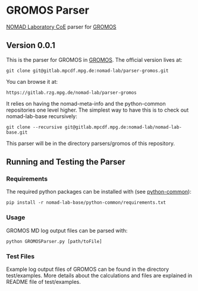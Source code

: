 # GROMOS Parser
[NOMAD Laboratory CoE](http://nomad-coe.eu) parser for [GROMOS](http://www.gromos.net)
## Version 0.0.1

This is the parser for GROMOS in [GROMOS](http://www.gromos.net).
The official version lives at:

    git clone git@gitlab.mpcdf.mpg.de:nomad-lab/parser-gromos.git

You can browse it at:

    https://gitlab.rzg.mpg.de/nomad-lab/parser-gromos

It relies on having the nomad-meta-info and the python-common repositories one level higher.
The simplest way to have this is to check out nomad-lab-base recursively:

    git clone --recursive git@gitlab.mpcdf.mpg.de:nomad-lab/nomad-lab-base.git

This parser will be in the directory parsers/gromos of this repository.

## Running and Testing the Parser
### Requirements
The required python packages can be installed with (see [python-common](https://gitlab.rzg.mpg.de/nomad-lab/python-common)):

    pip install -r nomad-lab-base/python-common/requirements.txt

### Usage
GROMOS MD log output files can be parsed with:

    python GROMOSParser.py [path/toFile]

### Test Files
Example log output files of GROMOS can be found in the directory test/examples.
More details about the calculations and files are explained in README file of test/examples.

